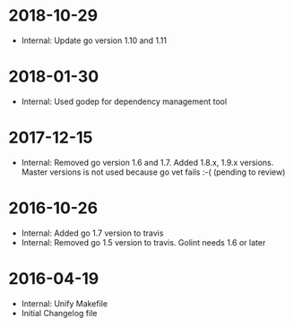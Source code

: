 2018-10-29
==========
* Internal: Update go version 1.10 and 1.11

2018-01-30
==========
* Internal: Used godep for dependency management tool

2017-12-15
==========
* Internal: Removed go version 1.6 and 1.7. Added 1.8.x, 1.9.x versions. Master versions is not used because go vet fails :-( (pending to review)

2016-10-26
==========
* Internal: Added go 1.7 version to travis
* Internal: Removed go 1.5 version to travis. Golint needs 1.6 or later

2016-04-19
==========
* Internal: Unify Makefile
* Initial Changelog file
